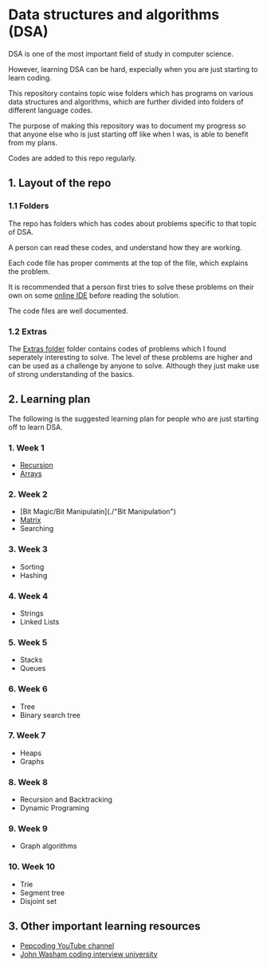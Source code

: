 # Data structures and algorithms (DSA)

DSA is one of the most important field of study in computer science.

However, learning DSA can be hard, 
expecially when you are just starting to learn coding.

This repository contains topic wise folders which has programs on various data structures and algorithms, 
which are further divided into folders of different language codes.

The purpose of making this repository was to document my progress so that anyone else who is just starting off like when I was,
is able to benefit from my plans.

Codes are added to this repo regularly.

## 1. Layout of the repo

### 1.1 Folders

The repo has folders which has codes about problems specific to that topic of DSA.

A person can read these codes, and understand how they are working.

Each code file has proper comments at the top of the file, which explains the problem.

It is recommended that a person first tries to solve these problems on their own on some
[online IDE](https://ide.geeksforgeeks.com) before reading the solution.

The code files are well documented.

### 1.2 Extras

The [Extras folder](./Extras) folder contains codes of problems which I found seperately interesting to solve.
The level of these problems are higher and can be used as a challenge by anyone to solve.
Although they just make use of strong understanding of the basics.

## 2. Learning plan

The following is the suggested learning plan for people who are just starting off to learn DSA.

### 1. Week 1
  * [Recursion](./Recursion)
  * [Arrays](./Arrays)

### 2. Week 2
  * [Bit Magic/Bit Manipulatin](./"Bit Manipulation")
  * [Matrix](./Matrix)
  * Searching

### 3. Week 3
  * Sorting
  * Hashing

### 4. Week 4
  * Strings
  * Linked Lists

### 5. Week 5
  * Stacks
  * Queues

### 6. Week 6
  * Tree
  * Binary search tree

### 7. Week 7
  * Heaps
  * Graphs

### 8. Week 8
  * Recursion and Backtracking
  * Dynamic Programing

### 9. Week 9
  * Graph algorithms

### 10. Week 10
  * Trie
  * Segment tree
  * Disjoint set

## 3. Other important learning resources

* [Pepcoding YouTube channel](https://www.youtube.com/c/Pepcoding/playlists)
* [John Washam coding interview university](https://github.com/jwasham/coding-interview-university)




